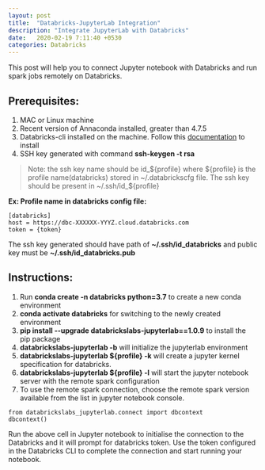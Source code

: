 ```yaml
---
layout: post
title:  "Databricks-JupyterLab Integration"
description: "Integrate JupyterLab with Databricks"
date:   2020-02-19 7:11:40 +0530
categories: Databricks
---
```


This post will help you to connect Jupyter notebook with Databricks and run spark jobs remotely on Databricks.

## Prerequisites:

1. MAC or Linux machine
2. Recent version of Annaconda installed, greater than 4.7.5
3. Databricks-cli installed on the machine. Follow this [documentation](https://docs.databricks.com/dev-tools/cli/index.html) to install
4. SSH key generated with command **ssh-keygen -t rsa** 

> Note: the ssh key name should be id_${profile} where ${profile} is the profile name(databricks) stored in ~/.databrickscfg file. The ssh key should be present in ~/.ssh/id_${profile}

**Ex: Profile name in databricks config file:**

```
[databricks]
host = https://dbc-XXXXXX-YYYZ.cloud.databricks.com
token = {token}
```

The ssh key generated should have path of **~/.ssh/id_databricks** and public key must be **~/.ssh/id_databricks.pub**

## Instructions:

1. Run **conda create -n databricks python=3.7** to create a new conda environment
2. **conda activate databricks** for switching to the newly created environment
3. **pip install --upgrade databrickslabs-jupyterlab==1.0.9** to install the pip package
4. **databrickslabs-jupyterlab -b** will initialize the jupyterlab environment
5. **databrickslabs-jupyterlab ${profile} -k** will create a jupyter kernel specification for databricks. 
6. **databrickslabs-jupyterlab ${profile} -l** will start the jupyter notebook server with the remote spark configuration
7. To use the remote spark connection, choose the remote spark version available from the list in jupyter notebook console.

```
from databrickslabs_jupyterlab.connect import dbcontext
dbcontext()
```

Run the above cell in Jupyter notebook to initialise the connection to the Databricks and it will prompt for databricks token. Use the token configured in the Databricks CLI to complete the connection and start running your notebook.